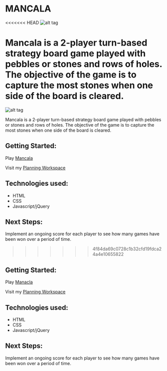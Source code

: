 # MANCALA
<<<<<<< HEAD
![alt tag](wireframe.png)

Mancala is a 2-player turn-based strategy board game played with pebbles or stones and rows of holes. The objective of the game is to capture the most stones when one side of the board is cleared. 
=======
![alt tag](mancalaWireframe.png)

Mancala is a 2-player turn-based strategy board game played with pebbles or stones and rows of holes. The objective of the game is to capture the most stones when one side of the board is cleared. 

## Getting Started:
Play [Mancala](https://anessaa.github.io/Mancala/) 

Visit my [Planning Workspace](https://trello.com/b/gkNDa3o1/mancala)

## Technologies used:
- HTML
- CSS
- Javascript/jQuery

## Next Steps:
Implement an ongoing score for each player to see how many games have been won over a period of time.

>>>>>>> 4f84da69c0728c1b32cfd19fdca24a4e10655822

## Getting Started:
Play [Manacla](https://anessaa.github.io/Mancala/) 

Visit my [Planning Workspace](https://trello.com/b/gkNDa3o1/mancala)

## Technologies used:
- HTML
- CSS
- Javascript/jQuery

## Next Steps:
Implement an ongoing score for each player to see how many games have been won over a period of time.
